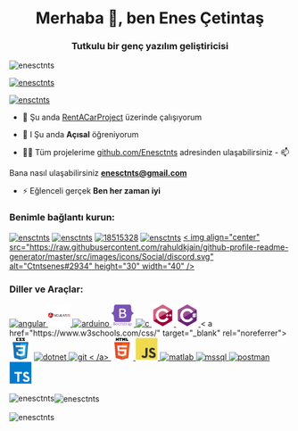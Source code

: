 <h1 align="center">Merhaba 👋, ben Enes Çetintaş</h1>
<h3 align="center">Tutkulu bir genç yazılım geliştiricisi</h3>

<p align="left"> <img src=" https://komarev.com/ghpvc/?username=enesctnts&label=Profile%20views&color=0e75b6&style=flat" alt="enesctnts" /> </p>

<p align="left"> <a href="https:// /github.com/ryo-ma/github-profile-trophy"><img src="https://github-profile-trophy.vercel.app/?username=enesctnts" alt="enesctnts" /></a > </p>

<p align="left"> <a href="https://twitter.com/ensctnts" target="blank"><img src="https://img.shields.io/twitter /follow/ensctnts?logo=twitter&style=for-the-badge" alt="ensctnts" /></a> </p>

- 🔭 Şu anda [RentACarProject](https://github.com/Enesctnts/RentACarProject) üzerinde çalışıyorum

- 🌱 I Şu anda **Açısal** öğreniyorum

- 👨‍💻 Tüm projelerime [github.com/Enesctnts](github.com/Enesctnts) adresinden ulaşabilirsiniz - 📫

Bana nasıl ulaşabilirsiniz **enesctnts@gmail.com**

- ⚡ Eğlenceli gerçek **Ben her zaman iyi**

<h3 align="left">Benimle bağlantı kurun:</h3>
<p align="left">
<a href="https://twitter.com/ensctnts" target="blank"><img align="center" src="https://raw.githubusercontent.com/rahuldkjain/github-profile-readme-generator/master/src/images/icons/Social/twitter.svg" alt="ensctnts" height=" 30" width="40" /></a>
<a href="https://linkedin.com/in/ensctnts" target="blank"><img align="center" src="https:// raw.githubusercontent.com/rahuldkjain/github-profile-readme-generator/master/src/images/icons/Social/linked-in-alt.svg" alt="ensctnts" height="30" width="40" /></a >
<a href="https://stackoverflow.com/users/18515328" target="boş"><img align="center" src="https://raw.githubusercontent.com/rahuldkjain/github-profile-readme -generator/master/src/images/icons/Social/stack-overflow.svg" alt="18515328" height="30" width="40" /></a>
<a href="https://instagram .com/ensctnts" target="boş"><img align="center" src="https://raw.githubusercontent.com/rahuldkjain/github-profile-readme-generator/master/src/images/icons/Social /instagram.svg" alt="ensctnts" height="30" width="40" /></a>
<a href="https://discord.gg/Ctntsenes#2934" target="blank">< img align="center" src="https://raw.githubusercontent.com/rahuldkjain/github-profile-readme-generator/master/src/images/icons/Social/discord.svg" alt="Ctntsenes#2934" height="30" width="40" /></a >
</p>

<h3 align="left">Diller ve Araçlar:</h3>
<p align="left"> <a href="https://angular.io" target="_blank" rel="noreferrer"> <img src="https://angular.io/assets/images/logos /angular/angular.svg" alt="angular" width="40" height="40"/> </a> <a href="https://angular.io" target="_blank" rel="noreferrer "> <img src="https://raw.githubusercontent.com/devicons/devicon/master/icons/angularjs/angularjs-original-wordmark.svg" alt="angularjs" width="40" height="40" /> </a> <a href="https://www.arduino.cc/" target="_blank" rel="noreferrer"> <img src="https://cdn.worldvectorlogo.com/logos/arduino-1.svg" alt="arduino" width="40" height="40"/> </a> <a href="https://getbootstrap.com" target="_blank" rel ="noreferrer"> <img src="https://raw.githubusercontent.com/devicons/devicon/master/icons/bootstrap/bootstrap-plain-wordmark.svg" alt="bootstrap" width="40" height= "40"/> </a> <a href="https://www.cprogramming.com/" target="_blank" rel="noreferrer"> <img src="https://raw.githubusercontent.com /devicons/devicon/master/icons/c/c-original.svg" alt="c" width="40" height="40"/> </a> <a href="https://www.w3schools .com/cpp/" target="_blank" rel="noreferrer"> <img src="https://raw.githubusercontent.com/devicons/devicon/master/icons/cplusplus/cplusplus-original.svg" alt=" cplusplus" width="40" height="40"/> </a> <a href="https://www.w3schools.com/cs/" target="_blank" rel="noreferrer"> <img src ="https://raw.githubusercontent.com/devicons/devicon/master/icons/csharp/csharp-original.svg" alt="csharp" width="40" height="40"/> </a> < a href="https://www.w3schools.com/css/" target="_blank" rel="noreferrer"> <img src="https://raw.githubusercontent.com/devicons/devicon/master/icons/css3/css3-original-wordmark.svg" alt="css3" width="40" height="40"/> </a> <a href="https:// dotnet.microsoft.com/" target="_blank" rel="noreferrer"> <img src="https://raw.githubusercontent.com/devicons/devicon/master/icons/dot-net/dot-net-original -wordmark.svg" alt="dotnet" width="40" height="40"/> </a> <a href="https://git-scm.com/" target="_blank" rel=" noreferrer"> <img src="https://www.vectorlogo.zone/logos/git-scm/git-scm-icon.svg" alt="git" width="40" height="40"/> < /a> <a href="https://www.w3.org/html/" target="_blank" rel="noreferrer"> <img src="https://raw.githubusercontent.com/devicons/devicon/master/icons/html5/html5-original-wordmark.svg " alt="html5" width="40" height="40"/> </a> <a href="https://developer.mozilla.org/en-US/docs/Web/JavaScript" target=" _blank" rel="noreferrer"> <img src="https://raw.githubusercontent.com/devicons/devicon/master/icons/javascript/javascript-original.svg" alt="javascript" width="40" height ="40"/> </a> <a href="https://www.mathworks.com/" target="_blank" rel="noreferrer"> <img src="https://upload.wikimedia.org/wikipedia/commons/2/21/Matlab_Logo.png" alt="matlab" width="40" height="40"/> </a> <a href="https://www.microsoft.com/ en-us/sql-server" target="_blank" rel="noreferrer"> <img src="https://www.svgrepo.com/show/303229/microsoft-sql-server-logo.svg" alt= "mssql" width="40" height="40"/> </a> <a href="https://postman.com" target="_blank" rel="noreferrer"> <img src="https: //www.vectorlogo.zone/logos/getpostman/getpostman-icon.svg" alt="postman" width="40" height="40"/> </a> <a href="https://www. typescriptlang.org/"target="_blank" rel="noreferrer"> <img src="https://raw.githubusercontent.com/devicons/devicon/master/icons/typescript/typescript-original.svg" alt="typescript" width=" 40" yükseklik="40"/> </a> </p>

<p><img align="left" src="https://github-readme-stats.vercel.app/api/top-langs?username=enesctnts&show_icons=true&locale=en&layout=compact" alt="enesctnts" /> </p>

<p> <img align="center" src="https://github-readme-stats.vercel.app/api?username=enesctnts&show_icons=true&locale=en" alt="enesctnts" /> </p>

<p><img align="center" src="https://github-readme-streak-stats.herokuapp.com/?user=enesctnts&" alt="enesctnts" /></p>
